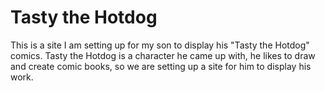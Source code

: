 # Tasty the Hotdog

This is a site I am setting up for my son to display his "Tasty the Hotdog" comics.  Tasty the Hotdog is a character he came up with, he likes to draw and create comic books, so we are setting up a site for him to display his work.